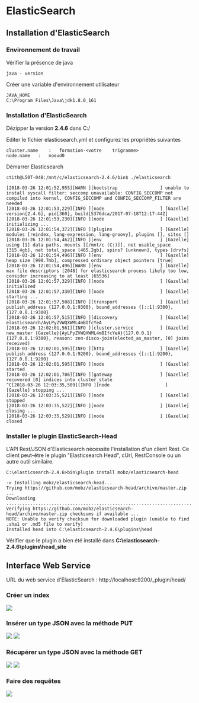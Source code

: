 # ElasticSearch

## Installation d'ElasticSearch

### Environnement de travail
Vérifier la présence de java
```shell
java - version
```

Créer une variable d'environnement utilisateur
```shell
JAVA_HOME
C:\Program Files\Java\jdk1.8.0_161
```
### Installation d'ElasticSearch
Dézipper la version **2.4.6** dans C:/

Editer	le	fichier	elasticsearch.yml	et	configurez	les	propriétés	suivantes
```shell
cluster.name	:	formation-<votre	trigramme>
node.name	:	noeud0 
```
Démarrer	Elasticsearch 
```shell
ctith@L50T-048:/mnt/c/elasticsearch-2.4.6/bin$ ./elasticsearch

[2018-03-26 12:01:52,955][WARN ][bootstrap                ] unable to install syscall filter: seccomp unavailable: CONFIG_SECCOMP not compiled into kernel, CONFIG_SECCOMP and CONFIG_SECCOMP_FILTER are needed
[2018-03-26 12:01:53,229][INFO ][node                     ] [Gazelle] version[2.4.6], pid[360], build[5376dca/2017-07-18T12:17:44Z]
[2018-03-26 12:01:53,230][INFO ][node                     ] [Gazelle] initializing ...
[2018-03-26 12:01:54,372][INFO ][plugins                  ] [Gazelle] modules [reindex, lang-expression, lang-groovy], plugins [], sites []
[2018-03-26 12:01:54,462][INFO ][env                      ] [Gazelle] using [1] data paths, mounts [[/mnt/c (C:)]], net usable_space [315.4gb], net total_space [465.2gb], spins? [unknown], types [drvfs]
[2018-03-26 12:01:54,496][INFO ][env                      ] [Gazelle] heap size [990.7mb], compressed ordinary object pointers [true]
[2018-03-26 12:01:54,496][WARN ][env                      ] [Gazelle] max file descriptors [2048] for elasticsearch process likely too low, consider increasing to at least [65536]
[2018-03-26 12:01:57,329][INFO ][node                     ] [Gazelle] initialized
[2018-03-26 12:01:57,330][INFO ][node                     ] [Gazelle] starting ...
[2018-03-26 12:01:57,508][INFO ][transport                ] [Gazelle] publish_address {127.0.0.1:9300}, bound_addresses {[::1]:9300}, {127.0.0.1:9300}
[2018-03-26 12:01:57,515][INFO ][discovery                ] [Gazelle] elasticsearch/AyLPyZVWQXWML4mBIfcYeA
[2018-03-26 12:02:01,561][INFO ][cluster.service          ] [Gazelle] new_master {Gazelle}{AyLPyZVWQXWML4mBIfcYeA}{127.0.0.1}{127.0.0.1:9300}, reason: zen-disco-join(elected_as_master, [0] joins received)
[2018-03-26 12:02:01,595][INFO ][http                     ] [Gazelle] publish_address {127.0.0.1:9200}, bound_addresses {[::1]:9200}, {127.0.0.1:9200}
[2018-03-26 12:02:01,595][INFO ][node                     ] [Gazelle] started
[2018-03-26 12:02:01,706][INFO ][gateway                  ] [Gazelle] recovered [0] indices into cluster_state
^C[2018-03-26 12:03:35,509][INFO ][node                     ] [Gazelle] stopping ...
[2018-03-26 12:03:35,521][INFO ][node                     ] [Gazelle] stopped
[2018-03-26 12:03:35,522][INFO ][node                     ] [Gazelle] closing ...
[2018-03-26 12:03:35,529][INFO ][node                     ] [Gazelle] closed
```

### Installer le plugin ElasticSearch-Head
L'API	Rest/JSON	d'Elasticsearch	nécessite	l'installation	d'un	client	Rest.	Ce	client peut-être	le	plugin	"Elasticsearch	Head",	cUrl,	RestConsole	ou	un	autre	outil	similaire. 

```shell
C:\elasticsearch-2.4.6>bin\plugin install mobz/elasticsearch-head

-> Installing mobz/elasticsearch-head...
Trying https://github.com/mobz/elasticsearch-head/archive/master.zip ...
Downloading .............................................................................................................................................................................................................................................................................................................................................................................................................................................................................................................................................................................................................................................DONE
Verifying https://github.com/mobz/elasticsearch-head/archive/master.zip checksums if available ...
NOTE: Unable to verify checksum for downloaded plugin (unable to find .sha1 or .md5 file to verify)
Installed head into C:\elasticsearch-2.4.6\plugins\head
```

Vérifier que le plugin a bien été installé dans **C:\elasticsearch-2.4.6\plugins\head\_site**

## Interface Web Service 
URL du web service d'ElasticSearch : http://localhost:9200/_plugin/head/

### Créer un index
![](https://github.com/ctith/ElasticSearch/blob/master/ElasticSearch-screen/2018-03-26%2014_47_39-elasticsearch-head.png)

### Insérer un type JSON avec la méthode PUT
![](https://github.com/ctith/ElasticSearch/blob/master/ElasticSearch-screen/2018-03-26%2014_40_57-elasticsearch-head.png)
![](https://github.com/ctith/ElasticSearch/blob/master/ElasticSearch-screen/2018-03-26%2014_40_57-elasticsearch-head.png)

### Récupérer un type JSON avec la méthode GET
![](https://github.com/ctith/ElasticSearch/blob/master/ElasticSearch-screen/2018-03-26%2014_52_58-elasticsearch-head.png)
![](https://github.com/ctith/ElasticSearch/blob/master/ElasticSearch-screen/2018-03-26%2014_52_23-elasticsearch-head.png)

### Faire des requêtes
![](https://github.com/ctith/ElasticSearch/blob/master/ElasticSearch-screen/2018-03-26%2015_09_08-elasticsearch-head.png)

